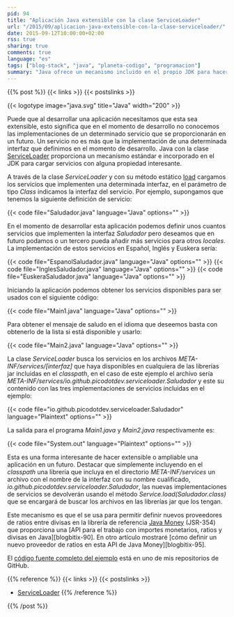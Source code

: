 ```yaml
---
pid: 94
title: "Aplicación Java extensible con la clase ServiceLoader"
url: "/2015/09/aplicacion-java-extensible-con-la-clase-serviceloader/"
date: 2015-09-12T10:00:00+02:00
rss: true
sharing: true
comments: true
language: "es"
tags: ["blog-stack", "java", "planeta-codigo", "programacion"]
summary: "Java ofrece un mecanismo incluido en el propio JDK para hacer las aplicaciones extensibles o ampliables en un momento posterior al de desarrollo. La clase _ServiceLoader_ permite obtener las implementaciones definidas en el _classpath_ de una determinada interfaz. En este artículo explico esta clase y muestro un ejemplo sencillo de como usarla."
---
```


{{% post %}}
{{< links >}}
{{< postslinks >}}

{{< logotype image="java.svg" title="Java" width="200" >}}

Puede que al desarrollar una aplicación necesitamos que esta sea extensible, esto significa que en el momento de desarrollo no conocemos las implementaciones de un determinado servicio que se proporcionarán en un futuro. Un servicio no es más que la implementación de una determinada interfaz que definimos en el momento de desarrollo. Java con la clase [ServiceLoader](https://docs.oracle.com/javase/8/docs/api/java/util/ServiceLoader.html) proporciona un mecanismo estándar e incorporado en el JDK para cargar servicios con alguna propiedad interesante.

A través de la clase _ServiceLoader_ y con su método estático [load](https://docs.oracle.com/javase/8/docs/api/java/util/ServiceLoader.html#load-java.lang.Class-) cargamos los servicios que implementen una determinada interfaz, en el parámetro de tipo _Class_ indicamos la interfaz del servicio. Por ejemplo, supongamos que tenemos la siguiente definición de servicio:

{{< code file="Saludador.java" language="Java" options="" >}}

En el momento de desarrollar esta aplicación podemos definir unos cuantos servicios que implementen la interfaz _Saludador_ pero deseamos que en futuro podamos o un tercero pueda añadir más servicios para otros _locales_. La implementación de estos servicios en Español, Inglés y Euskera sería:

{{< code file="EspanolSaludador.java" language="Java" options="" >}}
{{< code file="InglesSaludador.java" language="Java" options="" >}}
{{< code file="EuskeraSaludador.java" language="Java" options="" >}}

Iniciando la aplicación podemos obtener los servicios disponibles para ser usados con el siguiente código:

{{< code file="Main1.java" language="Java" options="" >}}

Para obtener el mensaje de saludo en el idioma que deseemos basta con obtenerlo de la lista si está disponible y usarlo:

{{< code file="Main2.java" language="Java" options="" >}}

La clase _ServiceLoader_ busca los servicios en los archivos _META-INF/services/[interfaz]_ que haya disponibles en cualquiera de las librerías jar incluidas en el _classpath_, en el caso de este ejemplo el archivo sería _META-INF/services/io.github.picodotdev.serviceloader.Saludador_ y este su contenido con las tres implementaciones de servicios incluidas en el ejemplo:

{{< code file="io.github.picodotdev.serviceloader.Saludador" language="Plaintext" options="" >}}

La salida para el programa _Main1.java_ y _Main2.java_ respectivamente es:

{{< code file="System.out" language="Plaintext" options="" >}}

Esta es una forma interesante de hacer extensible o ampliable una aplicación en un futuro. Destacar que simplemente incluyendo en el _classpath_ una librería que incluya en el directorio _META-INF/services_ un archivo con el nombre de la interfaz con su nombre cualificado, _io.github.picodotdev.serviceloader.Saludador_, las nuevas implementaciones de servicios se devolverán usando el método _Service.load(Saludador.class)_ que se encargará de buscar los archivos en las librerías jar que los tengan.

Este mecanismo es que el se usa para permitir definir nuevos proveedores de ratios entre divisas en la librería de referencia [Java Money](http://javamoney.github.io/) (JSR-354) que proporciona una [API para el trabajo con importes monetarios, ratios y divisas en Java][blogbitix-90]. En otro artículo mostraré [cómo definir un nuevo proveedor de ratios en esta API de Java Money][blogbitix-95].

El [código fuente completo del ejemplo](https://github.com/picodotdev/blog-ejemplos/tree/master/ServiceLoader) está en uno de mis repositorios de GitHub.

{{% reference %}}
{{< links >}}
{{< postslinks >}}
* [ServiceLoader](https://docs.oracle.com/javase/8/docs/api/java/util/ServiceLoader.html)
{{% /reference %}}

{{% /post %}}
